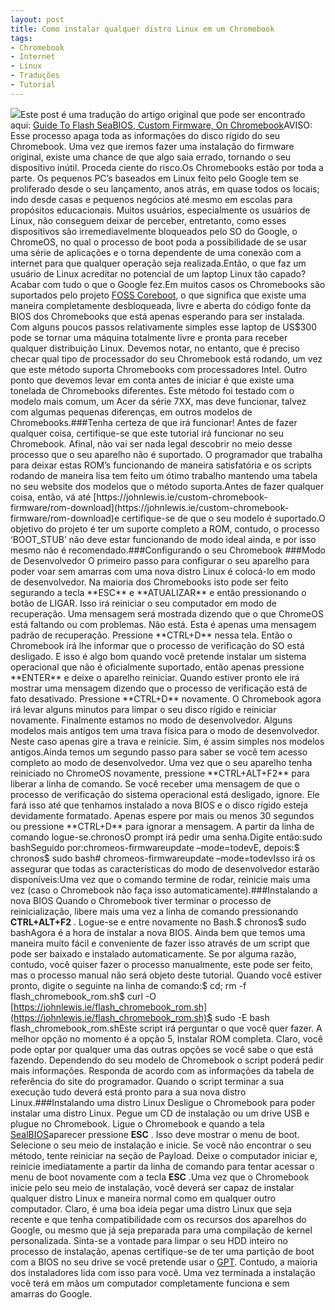 ```yaml
---
layout: post
title: Como instalar qualquer distro Linux em um Chromebook
tags:
- Chromebook
- Internet
- Linux
- Traduções
- Tutorial
---
```


![](https://cdn-images-1.medium.com/max/800/1*Jrk-BeV3AR7KzoRM5gt4Jg.jpeg)Este post é uma tradução do artigo original que pode ser encontrado aqui: 
[Guide To Flash SeaBIOS, Custom Firmware, On Chromebook](https://techvorm.com/guide-flash-seabios-custom-firmware-chromebook/)AVISO: Esse processo apaga toda as informações do disco rígido do seu Chromebook. Uma vez que iremos fazer uma instalação do firmware original, existe uma chance de que algo saia errado, tornando o seu dispositivo inútil. Proceda ciente do risco.Os Chromebooks estão por toda a parte. Os pequenos PC’s baseados em Linux feito pelo Google tem se proliferado desde o seu lançamento, anos atrás, em quase todos os locais; indo desde casas e pequenos negócios até mesmo em escolas para propósitos educacionais. Muitos usuários, especialmente os usuários de Linux, não conseguem deixar de perceber, entretanto, como esses dispositivos são irremediavelmente bloqueados pelo SO do Google, o ChromeOS, no qual o processo de boot poda a possibilidade de se usar uma série de aplicações e o torna dependente de uma conexão com a internet para que qualquer operação seja realizada.Então, o que faz um usuário de Linux acreditar no potencial de um laptop Linux tão capado?Acabar com tudo o que o Google fez.Em muitos casos os Chromebooks são suportados pelo projeto
[FOSS Coreboot](https://doc.coreboot.org/), o que significa que existe uma maneira completamente desbloqueada, livre e aberta do código fonte da BIOS dos Chromebooks que está apenas esperando para ser instalada. Com alguns poucos passos relativamente simples esse laptop de US$300 pode se tornar uma máquina totalmente livre e pronta para receber qualquer distribuição Linux. Devemos notar, no entanto, que é preciso checar qual tipo de processador do seu Chromebook está rodando, um vez que este método suporta Chromebooks com processadores Intel. Outro ponto que devemos levar em conta antes de iniciar é que existe uma tonelada de Chromebooks diferentes. Este método foi testado com o modelo mais comum, um Acer da série 7XX, mas deve funcionar, talvez com algumas pequenas diferenças, em outros modelos de Chromebooks.###Tenha certeza de que irá funcionar!
Antes de fazer qualquer coisa, certifique-se que este tutorial irá funcionar no seu Chromebook. Afinal, não vai ser nada legal descobrir no meio desse processo que o seu aparelho não é suportado. O programador que trabalha para deixar estas ROM’s funcionando de maneira satisfatória e os scripts rodando de maneira lisa tem feito um ótimo trabalho mantendo uma tabela no seu website dos modelos que o método suporta.Antes de fazer qualquer coisa, então, vá até 
[https://johnlewis.ie/custom-chromebook-firmware/rom-download](https://johnlewis.ie/custom-chromebook-firmware/rom-download)e certifique-se de que o seu modelo é suportado.O objetivo do projeto é ter um suporte completo a ROM, contudo, o processo ‘BOOT_STUB’ não deve estar funcionando de modo ideal ainda, e por isso mesmo não é recomendado.###Configurando o seu Chromebook
###Modo de Desenvolvedor
O primeiro passo para configurar o seu aparelho para poder voar sem amarras com uma nova distro Linux é colocá-lo em modo de desenvolvedor. Na maioria dos Chromebooks isto pode ser feito segurando a tecla 
**ESC**
e 
**ATUALIZAR**
 e então pressionando o botão de LIGAR. Isso irá reiniciar o seu computador em modo de recuperação. Uma mensagem será mostrada dizendo que o que ChromeOS está faltando ou com problemas. Não está. Esta é apenas uma mensagem padrão de recuperação. Pressione 
**CTRL+D**
 nessa tela. Então o Chromebook irá lhe informar que o processo de verificação do SO está desligado. E isso é algo bom quando você pretende instalar um sistema operacional que não é oficialmente suportado, então apenas pressione 
**ENTER**
e deixe o aparelho reiniciar. Quando estiver pronto ele irá mostrar uma mensagem dizendo que o processo de verificação está de fato desativado. Pressione 
**CTRL+D**
 novamente. O Chromebook agora irá levar alguns minutos para limpar o seu disco rígido e reiniciar novamente. Finalmente estamos no modo de desenvolvedor. Alguns modelos mais antigos tem uma trava física para o modo de desenvolvedor. Neste caso apenas gire a trava e reinicie. Sim, é assim simples nos modelos antigos.Ainda temos um segundo passo para saber se você tem acesso completo ao modo de desenvolvedor. Uma vez que o seu aparelho tenha reiniciado no ChromeOS novamente, pressione 
**CTRL+ALT+F2**
 para liberar a linha de comando. Se você receber uma mensagem de que o processo de verificação do sistema operacional está desligado, ignore. Ele fará isso até que tenhamos instalado a nova BIOS e o disco rígido esteja devidamente formatado. Apenas espere por mais ou menos 30 segundos ou pressione 
**CTRL+D**
 para ignorar a mensagem. A partir da linha de comando logue-se.chronosO prompt irá pedir uma senha.Digite então:sudo bashSeguido por:chromeos-firmwareupdate –mode=todevE, depois:$ chronos$ sudo bash# chromeos-firmwareupdate –mode=todevIsso irá os assegurar que todas as características do modo de desenvolvedor estarão disponíveis:Uma vez que o comando termine de rodar, reinicie mais uma vez (caso o Chromebook não faça isso automaticamente).###Instalando a nova BIOS
Quando o Chromebook tiver terminar o processo de reinicialização, libere mais uma vez a linha de comando pressionando 
**CTRL+ALT+F2**
. Logue-se e entre novamente no Bash.$ chronos$ sudo bashAgora é a hora de instalar a nova BIOS. Ainda bem que temos uma maneira muito fácil e conveniente de fazer isso através de um script que pode ser baixado e instalado automaticamente. Se por alguma razão, contudo, você quiser fazer o processo manualmente, este pode ser feito, mas o processo manual não será objeto deste tutorial. Quando você estiver pronto, digite o seguinte na linha de comando:$ cd; rm -f flash_chromebook_rom.sh$ curl -O 
[https://johnlewis.ie/flash_chromebook_rom.sh](https://johnlewis.ie/flash_chromebook_rom.sh)$ sudo -E bash flash_chromebook_rom.shEste script irá perguntar o que você quer fazer. A melhor opção no momento é a opção 5, Instalar ROM completa. Claro, você pode optar por qualquer uma das outras opções se você sabe o que está fazendo. Dependendo do seu modelo de Chromebook o script poderá pedir mais informações. Responda de acordo com as informações da tabela de referência do site do programador. Quando o script terminar a sua execução tudo deverá está pronto para a sua nova distro Linux.###Instalando uma distro Linux
Desligue o Chromebook para poder instalar uma distro Linux. Pegue um CD de instalação ou um drive USB e plugue no Chromebook. Ligue o Chromebook e quando a tela 
[SealBIOS](https://www.coreboot.org/SeaBIOS)aparecer pressione 
**ESC**
. Isso deve mostrar o menu de boot. Selecione o seu meio de instalação e inicie. Se você não encontrar o seu método, tente reiniciar na seção de Payload. Deixe o computador iniciar e, reinicie imediatamente a partir da linha de comando para tentar acessar o menu de boot novamente com a tecla 
**ESC**
.Uma vez que o Chromebook inicie pelo seu meio de instalação, você deverá ser capaz de instalar qualquer distro Linux e maneira normal como em qualquer outro computador. Claro, é uma boa ideia pegar uma distro Linux que seja recente e que tenha compatibilidade com os recursos dos aparelhos do Google, ou mesmo que já seja preparada para uma compilação de kernel personalizada. Sinta-se a vontade para limpar o seu HDD inteiro no processo de instalação, apenas certifique-se de ter uma partição de boot com a BIOS no seu drive se você pretende usar o 
[GPT](https://pt.wikipedia.org/wiki/Tabela_de_Parti%C3%A7%C3%A3o_GUID). Contudo, a maioria dos instaladores lida com isso para você. Uma vez terminada a instalação você terá em mãos um computador completamente funciona e sem amarras do Google.

